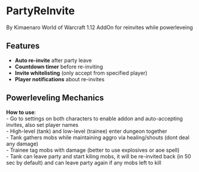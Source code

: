 # PartyReInvite
By Kimaenaro
World of Warcraft 1.12 AddOn for reinvites while powerleveing

## Features
- **Auto re-invite** after party leave  
- **Countdown timer** before re-inviting  
- **Invite whitelisting** (only accept from specified player)  
- **Player notifications** about re-invites  

## Powerleveling Mechanics

**How to use**:  
	- Go to settings on both characters to enable addon and auto-accepting invites, also set player names     
	- High-level (tank) and low-level (trainee) enter dungeon together    
	- Tank gathers mobs while maintaining aggro via healing/shouts (dont deal any damage)    
	- Trainee tag mobs with damage (better to use explosives or aoe spell)    
	- Tank can leave party and start kiling mobs, it will be re-invited back (in 50 sec by default) and can leave party again if any mobs left to kill    
